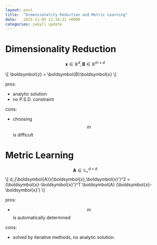 ```yaml
---
layout: post
title:  "Dimensionality Reduction and Metric Learning"
date:   2015-11-05 21:16:21 +0900
categories: jekyll update
---
```

# Dimensionality Reduction
$$\boldsymbol{x} \in \mathbb{R}^d, \boldsymbol{B} \in \mathbb{R}^{m \times d}$$

\\[
	\boldsymbol{z} = \boldsymbol{B}\boldsymbol{x}
\\]

pros:

- analytic solution
- no P.S.D. constraint

cons:

- choosing $$m$$ is difficult

# Metric Learning
$$ \boldsymbol{A} \in \mathbb{S}_{+}^{d \times d} $$
\\[
	d_{\boldsymbol{A}}(\boldsymbol{x},\boldsymbol{x}')^2 = (\boldsymbol{x}-\boldsymbol{x}')^T \boldsymbol{A} (\boldsymbol{x}-\boldsymbol{x}')
\\]

pros:

- $$m$$ is automatically determined

cons:

- solved by iterative methods, no analytic solution. 
